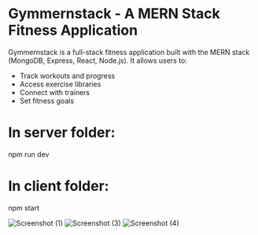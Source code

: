 # Gymmernstack - A MERN Stack Fitness Application

Gymmernstack is a full-stack fitness application built with the MERN stack (MongoDB, Express, React, Node.js). It allows users to:
- Track workouts and progress
- Access exercise libraries
- Connect with trainers
- Set fitness goals

# In server folder:
npm run dev
# In client folder:
npm start

![Screenshot (1)](https://github.com/user-attachments/assets/dcce9c3a-66f1-4102-a829-b2a902e87ced)
![Screenshot (3)](https://github.com/user-attachments/assets/b41a0ab2-e067-4f5c-a18a-e22cc7ac0d58)
![Screenshot (4)](https://github.com/user-attachments/assets/f5324089-c570-4c43-a526-f6965358d0f3)



